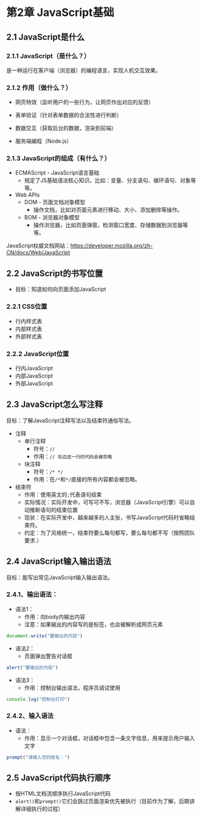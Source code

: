# 第2章 JavaScript基础

## 2.1 JavaScript是什么

### 2.1.1 JavaScript（是什么？）

是一种运行在客户端（浏览器）的编程语言，实现人机交互效果。

### 2.1.2 作用（做什么？）

- 网页特效（监听用户的一些行为，让网页作出对应的反馈）
- 表单验证（针对表单数据的合法性进行判断）
- 数据交互（获取后台的数据，渲染到前端）

- 服务端编程（Node.js）

### 2.1.3 JavaScript的组成（有什么？）

- ECMAScript - JavaScript语言基础
    - 规定了JS基础语法核心知识。比如：变量、分支语句、循环语句、对象等等。
- Web APIs
    - DOM - 页面文档对象模型
        - 操作文档，比如对页面元素进行移动、大小、添加删除等操作。
    - BOM - 浏览器对象模型
        - 操作浏览器，比如页面弹窗，检测窗口宽度、存储数据到浏览器等等。

JavaScript权威文档网站：https://developer.mozilla.org/zh-CN/docs/Web/JavaScript

## 2.2 JavaScript的书写位置

- 目标：知道如何向页面添加JavaScript

### 2.2.1 CSS位置

- 行内样式表
- 内部样式表
- 外部样式表

### 2.2.2 JavaScript位置

- 行内JavaScript
- 内部JavaScript
- 外部JavaScript

## 2.3 JavaScript怎么写注释

目标：了解JavaScript注释写法以及结束符通俗写法。

- 注释
    - 单行注释
        - 符号：`//`
        - 作用：`// 右边这一行的代码会被忽略`
    - 块注释
        - 符号：`/* */`
        - 作用：在`/*`和`*/`直接的所有内容都会被忽略。
- 结束符
    - 作用：使用英文的`;`代表语句结束
    - 实际情况：实际开发中，可写可不写，浏览器（JavaScript引擎）可以自动推断语句的结束位置
    - 现状：在实际开发中，越来越多的人主张，书写JavaScript代码时省略结束符。
    - 约定：为了风格统一，结束符要么每句都写，要么每句都不写（按照团队要求.）

## 2.4 JavaScript输入输出语法

目标：能写出常见JavaScript输入输出语法。

### 2.4.1、输出语法：

- 语法1：
    - 作用：向body内输出内容
    - 注意：如果输出的内容写的是标签，也会被解析成网页元素

```js
document.write("要输出的内容")
```

- 语法2：
    - 页面弹出警告对话框

```js
alert("要输出的内容")
```

- 语法3：
    - 作用：控制台输出语法，程序员调试使用

```js
console.log("控制台打印")
```

### 2.4.2、输入语法

- 语法：
    - 作用：显示一个对话框，对话框中包含一条文字信息，用来提示用户输入文字

```js
prompt("请输入您的姓名：")
```

## 2.5 JavaScript代码执行顺序

- 按HTML文档流顺序执行JavaScript代码
- `alert()`和`prompt()`它们会跳过页面渲染优先被执行（目前作为了解，后期讲解详细执行的过程）